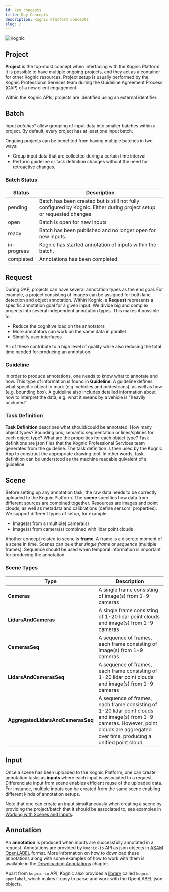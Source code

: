 ```yaml
---
id: key_concepts
title: Key Concepts
description: Kognic Platform Concepts
slug: /
---
```


![Kognic](/img/kognic-domain.png)

## Project

**Project** is the top-most concept when interfacing with the Kognic Platform. It is possible to have multiple ongoing projects, and they act as a container for other Kognic resources.
Project setup is usually performed by the Kognic Professional Services team during the Guideline Agreement Process (GAP) of a new client engagement.

Within the Kognic APIs, projects are identified using an external identifier.

## Batch

Input *batches** allow grouping of input data into smaller batches within a project. By default, every project has at least one input batch.

Ongoing projects can be benefited from having multiple batches in two ways:

- Group input data that are collected during a certain time interval
- Perform guideline or task definition changes without the need for retroactive changes.

### Batch Status

| Status      | Description                                                                                                          |
|-------------|----------------------------------------------------------------------------------------------------------------------|
| pending     | Batch has been created but is still not fully configured by Kognic. Either during project setup or requested changes |
| open        | Batch is open for new inputs                                                                                         |
| ready       | Batch has been published and no longer open for new inputs.                                                          |
| in-progress | Kognic has started annotation of inputs within the batch.                                                            |
| completed   | Annotations has been completed.                                                                                      |

## Request

During GAP, projects can have several annotation types as the end goal. For example, a project consisting of images can be assigned
for both lane detection and object annotation. Within Kognic, a **Request** represents a specific annotation goal for a given input.
We divide big and complex projects into several independent annotation types.
This makes it possible to:

- Reduce the cognitive load on the annotators
- More annotators can work on the same data in parallel
- Simplify user interfaces

All of these contribute to a high level of quality while also reducing the total time needed for producing an annotation.

### Guideline

In order to produce annotations, one needs to know what to annotate and how. This type of information is found in **Guideline**. A guideline defines what specific object to mark (e.g. vehicles and pedestrians), as well as how (e.g. bounding box). A guideline also includes detailed information about how to interpret the data, e.g. what it means by a vehicle is "heavily occluded".

### Task Definition

**Task Definition** describes what should/could be annotated. How many object types? Bounding box, semantic segmentation or lines/splines for each object type? What are the properties for each object type? Task definitions are json files that the Kognic Professional Services team generates from the guideline. The task definition is then used by the Kognic App to construct the appropriate drawing tool. In other words, task definition can be understood as the machine readable quivalent of a guideline.

## Scene

Before setting up any annotation task, the raw data needs to be correctly uploaded to the Kognic Platform. 
The **scene** specifies how data from different sources are combined together. Resources are images
and point clouds, as well as metadata and calibrations (define sensors' properties). We support different types of setup, for example:

- Image(s) from a (multiple) camera(s)
- Image(s) from camera(s) combined with lidar point clouds

Another concept related to scene is **frame**. A frame is a discrete moment of a scene in time. Scenes can be either _single frame_ or _sequence_ (multiple frames). Sequence should be used when temporal
information is important for producing the annotation.

### Scene Types
| Type                              | Description                                                                                                                                                                |
|-----------------------------------|----------------------------------------------------------------------------------------------------------------------------------------------------------------------------|
| **Cameras**                       | A single frame consisting of image(s) from 1-9 cameras                                                                                                                       |
| **LidarsAndCameras**              | A single frame consisting of 1-20 lidar point clouds and image(s) from 1-9 cameras                                                                                           |
| **CamerasSeq**                    | A sequence of frames, each frame consisting of image(s) from 1-9 cameras                                                                                                       |
| **LidarsAndCamerasSeq**           | A sequence of frames, each frame consisting of 1-20 lidar point clouds and image(s) from 1-9 cameras                                                                                      |
| **AggregatedLidarsAndCamerasSeq** | A sequence of frames, each frame consisting of 1-20 lidar point clouds and image(s) from 1-9 cameras. However, point clouds are aggregated over time, producing a unified point cloud. |



## Input

Once a scene has been uploaded to the Kognic Platform, one can create annotation tasks as **inputs** where each input is associated to a request. Differenciate input from scene enables 
efficient reuse of the uploaded data. For instance, multiple inputs can be created from the same scene enabling 
different kinds of annotation setups. 

Note that one can create an input simultaneously when creating a scene by providing the project/batch that it should be associated to, see examples in [Working with Scenes and Inputs](kognic-io/working_with_scenes_and_inputs.md).


## Annotation

An **annotation** is produced when inputs are successfully annotated in a request. Annotations are provided by `kognic-io` API as json objects 
in [ASAM OpenLABEL](openlabel/openlabel-format) format. More information on how to download these annotations along with some examples of 
how to work with them is available in the [Downloading Annotations](kognic-io/annotations.md) chapter.

Apart from `kognic-io` API, Kognic also provides a [library](openlabel/python-client) called `kognic-openlabel`,
which makes it easy to parse and work with the OpenLABEL json objects.

